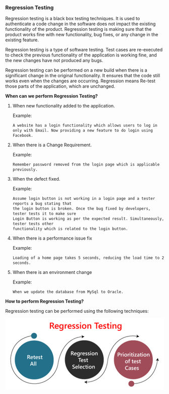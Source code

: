 <h3>Regression Testing </h3>

Regression testing is a black box testing techniques. It is used to authenticate a code change in the software does not impact the existing functionality of the product. Regression testing is making sure that the product works fine with new functionality, bug fixes, or any change in the existing feature.

Regression testing is a type of software testing. Test cases are re-executed to check the previous functionality of the application is working fine, and the new changes have not produced any bugs.

Regression testing can be performed on a new build when there is a significant change in the original functionality. It ensures that the code still works even when the changes are occurring. Regression means Re-test those parts of the application, which are unchanged. 

**When can we perform Regression Testing?**

1. When new functionality added to the application.

    Example:
    ```
    A website has a login functionality which allows users to log in only with Email. Now providing a new feature to do login using Facebook.
    ```
2. When there is a Change Requirement.

    Example:
    ```
    Remember password removed from the login page which is applicable previously.
    ```
   
3. When the defect fixed.

    Example:
    ```
    Assume login button is not working in a login page and a tester reports a bug stating that 
    the login button is broken. Once the bug fixed by developers, tester tests it to make sure 
    Login Button is working as per the expected result. Simultaneously, tester tests other 
    functionality which is related to the login button.
    ```
   
4. When there is a performance issue fix

    Example:
    ```
    Loading of a home page takes 5 seconds, reducing the load time to 2 seconds.
    ```
   
5. When there is an environment change

    Example:
    ```
    When we update the database from MySql to Oracle.
    ```

**How to perform Regression Testing?**

Regression testing can be performed using the following techniques:

![img.png](img.png)